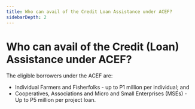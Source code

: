 ```yaml
---
title: Who can avail of the Credit Loan Assistance under ACEF?
sidebarDepth: 2
---
```


# Who can avail of the Credit (Loan) Assistance under ACEF?


 The eligible borrowers under the ACEF are:
 - Individual Farmers and Fisherfolks - up to P1 million per individual; and
 - Cooperatives, Associations and Micro and Small Enterprises (MSEs) - Up to P5 million per project loan.
